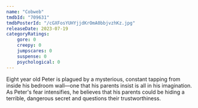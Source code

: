 ```yaml
---
name: "Cobweb"
tmdbId: "709631"
tmdbPosterId: "/cGXFosYUHYjjdKrOmA0bbjvzhKz.jpg"
releaseDate: 2023-07-19
categoryRatings:
    gore: 0
    creepy: 0
    jumpscares: 0
    suspense: 0
    psychological: 0
---
```

Eight year old Peter is plagued by a mysterious, constant tapping from inside his bedroom wall—one that his parents insist is all in his imagination. As Peter's fear intensifies, he believes that his parents could be hiding a terrible, dangerous secret and questions their trustworthiness.
